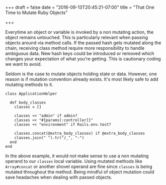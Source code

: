 +++
draft = false
date = "2016-09-13T20:45:21-07:00"
title = "That One Time to Mutate Ruby Objects"

+++

Everytime an object or variable is invoked by a non mutating action, the object remains untouched. This is particularly relevant when passing objects around via method calls. If the passed hash gets mutated along the chain, receiving class method require more responsibility to handle ambiguous data. New hash keys could be introduced or removed which changes your expectation of what you're getting. This is cautionary coding we want to avoid.

Seldom is the case to mutate objects holding state or data. However, one reason is if mutation convention already exists. It's most likely safe to add mutating methods to it.


```
class ApplicationHelper

  def body_classes
    classes = []
    
    classes << "admin" if admin?
    classes << "#{params[:controller]}"
    classes << "environment" if Rails.env.test?
    
    classes.concat(@extra_body_classes) if @extra_body_classes
    classes.join(" ").tr("/_", "-")
  end
end
```

In the above example, it would not make sense to use a non mutating operand to our `classes` local variable. Using mutated methods like `Array#concat` or another shovel operand are fine since `classes` is being mutated throughout the method. Being mindful of object mutation could save headaches when dealing with passed objects.
